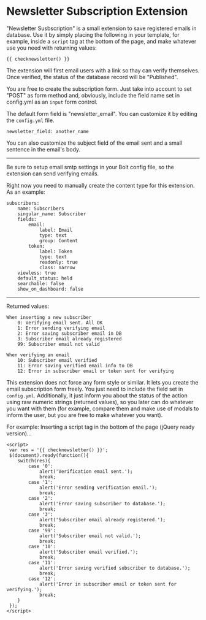 Newsletter Subscription Extension
=================================

"Newsletter Susbscription" is a small extension to save registered emails in database.
Use it by simply placing the following in your template, for example, inside a `script` tag at the bottom of the page, and make whatever use you need with returning values:

    {{ checknewsletter() }}

The extension will first email users with a link so thay can verify themselves. Once verified, the status of the database record will be "Published".

You are free to create the subscription form. Just take into account to set "POST" as form method and, obviously, include the field name set in config.yml as an `input` form control.

The default form field is "newsletter_email". You can customize it by editing the `config.yml` file.

    newsletter_field: another_name

You can also customize the subject field of the email sent and a small sentence in the email's body.

----

Be sure to setup email smtp settings in your Bolt config file, so the extension can send verifying emails.

Right now you need to manually create the content type for this extension. As an example:



    subscribers:
        name: Subscribers
        singular_name: Subscriber
        fields:
            email:
                label: Email
                type: text
                group: Content
            token:
                label: Token
                type: text
                readonly: true
                class: narrow
        viewless: true
        default_status: held
        searchable: false
        show_on_dashboard: false
        
----
    
Returned values:

    When inserting a new subscriber
        0: Verifying email sent. All OK
        1: Error sending verifying email
        2: Error saving subscriber email in DB
        3: Subscriber email already registered
        99: Subscriber email not valid
        
    When verifying an email
        10: Subscriber email verified
        11: Error saving verified email info to DB
        12: Error in subscriber email or token sent for verifying 

This extension does not force any form style or similar.
It lets you create the email subscription form freely. You just need to include the field set in `config.yml`.
Additionally, it just inform you about the status of the action using raw numeric strings (returned values), so you later can do whatever you want with them (for example, compare them and make use of modals to inform the user, but you are free to make whatever you want).

For example:
Inserting a script tag in the bottom of the page (jQuery ready version)...

    <script>
     var res = '{{ checknewsletter() }}';
     $(document).ready(function(){
        switch(res){
            case '0':
                alert('Verification email sent.');
                break;
            case '1':
                alert('Error sending verification email.');
                break;
            case '2':
                alert('Error saving subscriber to database.');
                break;
            case '3':
                alert('Subscriber email already registered.');
                break;
            case '99':
                alert('Subscriber email not valid.');
                break;
            case '10':
                alert('Subscriber email verified.');
                break;
            case '11':
                alert('Error saving verified subscriber to database.');
                break;
            case '12':
                alert('Error in subscriber email or token sent for verifying.');
                break;
        }
     });
    </script>
